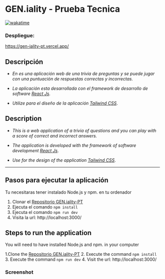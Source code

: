 # **GEN.iality - Prueba Tecnica**

[![wakatime](https://wakatime.com/badge/user/54d759a2-12d9-48b4-9e4e-88518abe7706/project/b4597ad1-76fd-42bb-92d6-77e41772ca40.svg)](https://wakatime.com/badge/user/54d759a2-12d9-48b4-9e4e-88518abe7706/project/b4597ad1-76fd-42bb-92d6-77e41772ca40)

### **Despliegue:**

https://gen-iality-pt.vercel.app/

## **Descripción**

- _En es una aplicación web de una trivia de preguntas y se puede jugar con una puntuación de respuestas correctas y incorrectas._

- _La aplicación esta desarrollada con el framework de desarrollo de software [React Js](https://facebook.github.io/react/)_.

- _Utilize para el diseño de la aplicación [Tailwind CSS](https://tailwindcss.com/)_.

## **Description**

- _This is a web application of a trivia of questions and you can play with a score of correct and incorrect answers._

- _The application is developed with the framework of software development [React Js](https://facebook.github.io/react/)_.

- _Use for the design of the application [Tailwind CSS](https://tailwindcss.com/)_.

<hr>

## **Pasos para ejecutar la aplicación**

Tu necesitaras tener instalado Node.js y npm.
en tu ordenador

1. Clonar el [Repositorio GEN.iality-PT](https://github.com/Dsp5502/GEN.iality-PT)
2. Ejecuta el comando `npm install`
3. Ejecuta el comando `npm run dev`
4. Visita la url: http://localhost:3000/

## **Steps to run the application**

You will need to have installed Node.js and npm.
in your computer

1.Clone the [Repositorio GEN.iality-PT](https://github.com/Dsp5502/GEN.iality-PT) 2. Execute the command `npm install` 3. Execute the command `npm run dev` 4. Visit the url: http://localhost:3000/

### Screenshot
